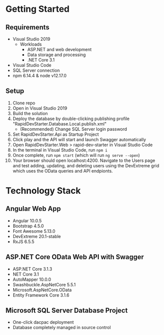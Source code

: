# Getting Started
## Requirements
- Visual Studio 2019
  - Workloads
    - ASP.NET and web development
    - Data storage and processing
    - .NET Core 3.1
- Visual Studio Code
- SQL Server connection
- npm 6.14.4 & node v12.17.0

## Setup
1. Clone repo
2. Open in Visual Studio 2019
3. Build the solution
4. Deploy the database by double-clicking publishing profile "RapidDevStarter.Database.Local.publish.xml"
    - (Recommended) Change SQL Server login password
5. Set RapidDevStarter.Api as Startup Project
6. Click play and the API will start and launch Swagger automatically
7. Open RapidDevStarter.Web > rapid-dev-starter in Visual Studio Code
8. In the terminal in Visual Studio Code, run `npm i`
9. Once complete, run `npm start` (which will run `ng serve --open`)
10. Your browser should open localhost:4200. Navigate to the Users page and test adding, updating, and deleting users using the DevExtreme grid which uses the OData queries and API endpionts.

# Technology Stack
## Angular Web App
- Angular 10.0.5
- Bootstrap 4.5.0
- Font Awesome 5.13.0
- DevExtreme 20.1-stable
- RxJS 6.5.5

## ASP.NET Core OData Web API with Swagger
- ASP.NET Core 3.1.3
- NET Core 3.1
- AutoMapper 10.0.0
- Swashbuckle.AspNetCore 5.5.1
- Microsoft.AspNetCore.OData
- Entity Framework Core 3.1.6

## Microsoft SQL Server Database Project
- One-click dacpac deployment
- Database completely managed in source control